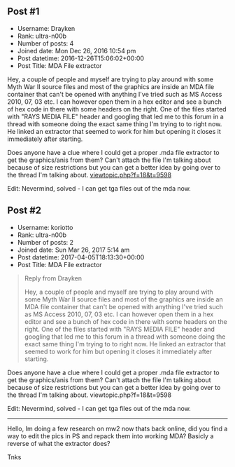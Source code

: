 ## Post #1
- Username: Drayken
- Rank: ultra-n00b
- Number of posts: 4
- Joined date: Mon Dec 26, 2016 10:54 pm
- Post datetime: 2016-12-26T15:06:02+00:00
- Post Title: MDA File extractor

Hey, a couple of people and myself are trying to play around with some Myth War II source files and most of the graphics are inside an MDA file container that can't be opened with anything I've tried such as MS Access 2010, 07, 03 etc. I can however open them in a hex editor and see a bunch of hex code in there with some headers on the right. One of the files started with "RAYS MEDIA FILE" header and googling that led me to this forum in a thread with someone doing the exact same thing I'm trying to to right now. He linked an extractor that seemed to work for him but opening it closes it immediately after starting.  

Does anyone have a clue where I could get a proper .mda file extractor to get the graphics/anis from them? Can't attach the file I'm talking about because of size restrictions but you can get a better idea by going over to the thread I'm talking about. [viewtopic.php?f=18&t=9598](http://forum.xentax.com/viewtopic.php?f=18&t=9598) 

Edit: Nevermind, solved - I can get tga files out of the mda now.
## Post #2
- Username: koriotto
- Rank: ultra-n00b
- Number of posts: 2
- Joined date: Sun Mar 26, 2017 5:14 am
- Post datetime: 2017-04-05T18:13:30+00:00
- Post Title: MDA File extractor

> Reply from Drayken
>
> Hey, a couple of people and myself are trying to play around with some Myth War II source files and most of the graphics are inside an MDA file container that can't be opened with anything I've tried such as MS Access 2010, 07, 03 etc. I can however open them in a hex editor and see a bunch of hex code in there with some headers on the right. One of the files started with "RAYS MEDIA FILE" header and googling that led me to this forum in a thread with someone doing the exact same thing I'm trying to to right now. He linked an extractor that seemed to work for him but opening it closes it immediately after starting.  

Does anyone have a clue where I could get a proper .mda file extractor to get the graphics/anis from them? Can't attach the file I'm talking about because of size restrictions but you can get a better idea by going over to the thread I'm talking about. viewtopic.php?f=18&t=9598 

Edit: Nevermind, solved - I can get tga files out of the mda now.

-----------------------

Hello, Im doing a few research on mw2 now thats back online, did you find a way to edit the pics in PS and repack them into working MDA? Basicly a reverse of what the extractor does?

Tnks
